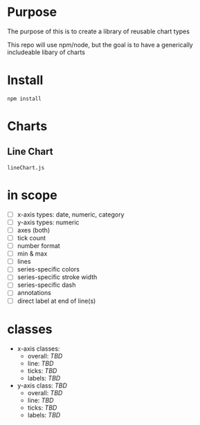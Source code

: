# Purpose
The purpose of this is to create a library of reusable chart types

This repo will use npm/node, but the goal is to have a generically includeable libary of charts


# Install
`npm install`



# Charts

## Line Chart
`lineChart.js`

# in scope
- [ ] x-axis types: date, numeric, category
- [ ] y-axis types: numeric
- [ ] axes (both)
 - [ ] tick count
 - [ ] number format
 - [ ] min & max
- [ ] lines
 - [ ] series-specific colors
 - [ ] series-specific stroke width
 - [ ] series-specific dash
- [ ] annotations
 - [ ] direct label at end of line(s)

# classes
 - x-axis classes:
   - overall: *TBD*
   - line: *TBD*
   - ticks: *TBD*
   - labels: *TBD*
 - y-axis class: *TBD*
   - overall: *TBD*
   - line: *TBD*
   - ticks: *TBD*
   - labels: *TBD*

